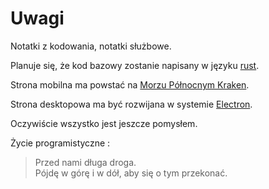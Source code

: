 # Uwagi

Notatki z kodowania, notatki służbowe.

Planuje się, że kod bazowy zostanie napisany w języku [rust](https://www.rust-lang.org).

Strona mobilna ma powstać na [Morzu Północnym Kraken](https://openkraken.com).

Strona desktopowa ma być rozwijana w systemie [Electron](https://www.electronjs.org).

Oczywiście wszystko jest jeszcze pomysłem.

Życie programistyczne :

> Przed nami długa droga.  
> Pójdę w górę i w dół, aby się o tym przekonać.